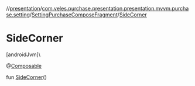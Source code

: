 //[presentation](../../../index.md)/[com.veles.purchase.presentation.presentation.mvvm.purchase.setting](../index.md)/[SettingPurchaseComposeFragment](index.md)/[SideCorner](-side-corner.md)

# SideCorner

[androidJvm]\

@[Composable](https://developer.android.com/reference/kotlin/androidx/compose/runtime/Composable.html)

fun [SideCorner](-side-corner.md)()
